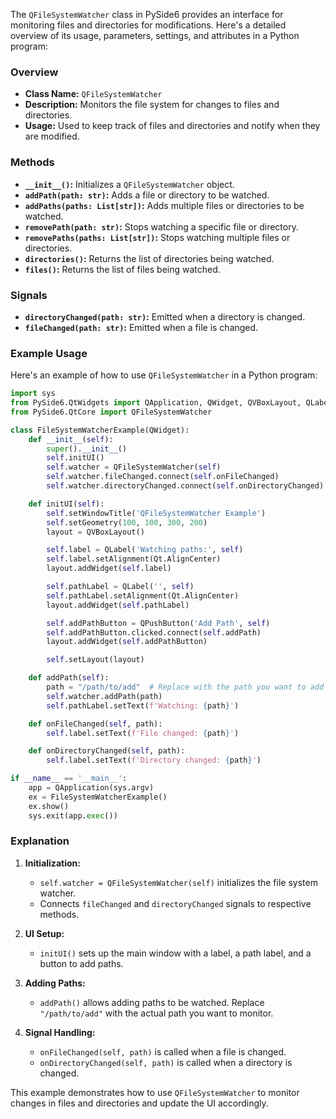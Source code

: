 The `QFileSystemWatcher` class in PySide6 provides an interface for monitoring files and directories for modifications. Here's a detailed overview of its usage, parameters, settings, and attributes in a Python program:

### Overview
- **Class Name:** `QFileSystemWatcher`
- **Description:** Monitors the file system for changes to files and directories.
- **Usage:** Used to keep track of files and directories and notify when they are modified.

### Methods
- **`__init__()`:** Initializes a `QFileSystemWatcher` object.
- **`addPath(path: str)`:** Adds a file or directory to be watched.
- **`addPaths(paths: List[str])`:** Adds multiple files or directories to be watched.
- **`removePath(path: str)`:** Stops watching a specific file or directory.
- **`removePaths(paths: List[str])`:** Stops watching multiple files or directories.
- **`directories()`:** Returns the list of directories being watched.
- **`files()`:** Returns the list of files being watched.

### Signals
- **`directoryChanged(path: str)`:** Emitted when a directory is changed.
- **`fileChanged(path: str)`:** Emitted when a file is changed.

### Example Usage
Here's an example of how to use `QFileSystemWatcher` in a Python program:

```python
import sys
from PySide6.QtWidgets import QApplication, QWidget, QVBoxLayout, QLabel, QPushButton
from PySide6.QtCore import QFileSystemWatcher

class FileSystemWatcherExample(QWidget):
    def __init__(self):
        super().__init__()
        self.initUI()
        self.watcher = QFileSystemWatcher(self)
        self.watcher.fileChanged.connect(self.onFileChanged)
        self.watcher.directoryChanged.connect(self.onDirectoryChanged)

    def initUI(self):
        self.setWindowTitle('QFileSystemWatcher Example')
        self.setGeometry(100, 100, 300, 200)
        layout = QVBoxLayout()

        self.label = QLabel('Watching paths:', self)
        self.label.setAlignment(Qt.AlignCenter)
        layout.addWidget(self.label)

        self.pathLabel = QLabel('', self)
        self.pathLabel.setAlignment(Qt.AlignCenter)
        layout.addWidget(self.pathLabel)

        self.addPathButton = QPushButton('Add Path', self)
        self.addPathButton.clicked.connect(self.addPath)
        layout.addWidget(self.addPathButton)

        self.setLayout(layout)

    def addPath(self):
        path = "/path/to/add"  # Replace with the path you want to add
        self.watcher.addPath(path)
        self.pathLabel.setText(f'Watching: {path}')

    def onFileChanged(self, path):
        self.label.setText(f'File changed: {path}')

    def onDirectoryChanged(self, path):
        self.label.setText(f'Directory changed: {path}')

if __name__ == '__main__':
    app = QApplication(sys.argv)
    ex = FileSystemWatcherExample()
    ex.show()
    sys.exit(app.exec())
```

### Explanation
1. **Initialization:**
   - `self.watcher = QFileSystemWatcher(self)` initializes the file system watcher.
   - Connects `fileChanged` and `directoryChanged` signals to respective methods.

2. **UI Setup:**
   - `initUI()` sets up the main window with a label, a path label, and a button to add paths.

3. **Adding Paths:**
   - `addPath()` allows adding paths to be watched. Replace `"/path/to/add"` with the actual path you want to monitor.

4. **Signal Handling:**
   - `onFileChanged(self, path)` is called when a file is changed.
   - `onDirectoryChanged(self, path)` is called when a directory is changed.

This example demonstrates how to use `QFileSystemWatcher` to monitor changes in files and directories and update the UI accordingly.
